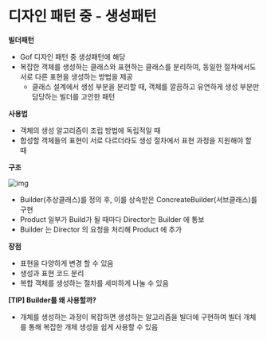 # 디자인 패턴 중 - 생성패턴 <Builder>
**빌더패턴<Builder Pattern>**

- Gof 디자인 패턴 중 생성패턴에 해당
- 복잡한 객체를 생성하는 클래스와 표현하는 클래스를 분리하여, 동일한 절차에서도 서로 다른 표현을 생성하는 방법을 제공
  - 클래스 설계에서 생성 부분을 분리할 때, 객체를 깔끔하고 유연하게 생성 부분만 담당하는 빌더를 고안한 패턴



**사용법**

- 객체의 생성 알고리즘이 조립 방법에 독립적일 때
- 합성할 객체들의 표현이 서로 다르더라도 생성 절차에서 표현 과정을 지원해야 할 때



**구조**

![img](https://4z7l.github.io/images/pattern/builder/uml.png)

- Builder(추상클래스)를 정의 후, 이를 상속받은 ConcreateBuilder(서브클래스)를 구현
- Product 일부가 Build가 될 때마다 Director는 Builder 에 통보
- Builder 는 Director 의 요청을 처리해 Product 에 추가



**장점**

- 표현을 다양하게 변경 할 수 있음
- 생성과 표현 코드 분리
- 복합 객체를 생성하는 절차를 세미하게 나눌 수 있음



**[TIP] Builder를 왜 사용할까?**

- 개체를 생성하는 과정이 복잡하면 생성하는 알고리즘을 빌더에 구현하여 빌더 개체를 통해 복잡한 개체 생성을 쉽게 사용할 수 있음




